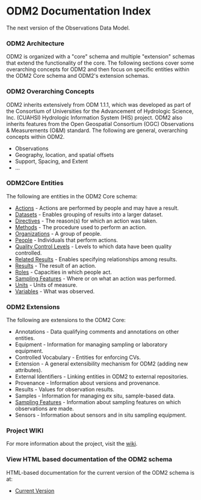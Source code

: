 ODM2 Documentation Index
========================

The next version of the Observations Data Model.

### ODM2 Architecture ###

ODM2 is organized with a "core" schema and multiple "extension" schemas that extend the functionality of the core. The following sections cover some overarching concepts for ODM2 and then focus on specific entities within the ODM2 Core schema and ODM2's extension schemas.

### ODM2 Overarching Concepts ###
ODM2 inherits extensively from ODM 1.1.1, which was developed as part of the Consortium of Universities for the Advancement of Hydrologic Science, Inc. (CUAHSI) Hydrologic Information System (HIS) project. ODM2 also inherits features from the Open Geospatial Consortium (OGC) Observations & Measurements (O&M) standard. The following are general, overarching concepts within ODM2.

* Observations 
* Geography, location, and spatial offsets
* Support, Spacing, and Extent
* ...

### ODM2Core Entities ###
The following are entities in the ODM2 Core schema:

* [Actions](actions.md) - Actions are performed by people and may have a result.
* [Datasets](datasets.md) - Enables grouping of results into a larger dataset.
* [Directives](directives.md) - The reason(s) for which an action was taken.
* [Methods](methods.md) - The procedure used to perform an action.
* [Organizations](organizations.md) - A group of people.
* [People](people.md) - Individuals that perform actions.
* [Quality Control Levels](qualitycontrollevels.md) - Levels to which data have been quality controlled.
* [Related Results](relatedresults.md) - Enables specifying relationships among results.
* [Results](results.md) - The result of an action.
* [Roles](roles.md) - Capacities in which people act.
* [Sampling Features](samplingfeatures.md) - Where or on what an action was performed.
* [Units](units.md) - Units of measure.
* [Variables](variables.md) - What was observed.

### ODM2 Extensions ###
The following are extensions to the ODM2 Core:

* Annotations - Data qualifying comments and annotations on other entities.
* Equipment - Information for managing sampling or laboratory equipment.
* Controlled Vocabulary - Entities for enforcing CVs.
* Extension - A general extensibility mechanism for ODM2 (adding new attributes).
* External Identifiers - Linking entities in ODM2 to external repositories.
* Provenance - Information about versions and provenance.
* Results - Values for observation results.
* Samples - Information for managing ex situ, sample-based data.
* [Sampling Features](http://uchic.github.io/ODM2/schemas/ODM2_Current/diagrams/ODM2SamplingFeatures.html) - Information about sampling features on which observations are made.
* Sensors - Information about sensors and in situ sampling equipment.

###  Project WIKI ###
For more information about the project, visit the [wiki](https://github.com/UCHIC/ODM2/wiki). 

### View HTML based documentation of the ODM2 schema ###
HTML-based documentation for the current version of the ODM2 schema is at:

* [Current Version](http://uchic.github.io/ODM2/schemas/ODM2_Current/)
